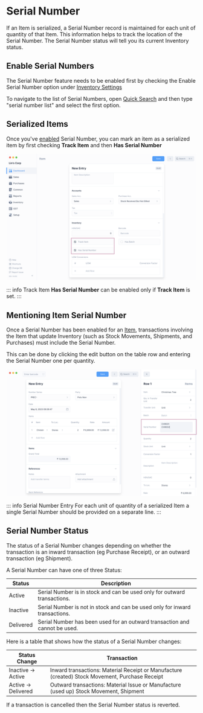 # Serial Number

If an Item is serialized, a Serial Number record is maintained for each unit of
quantity of that Item. This information helps to track the location of the
Serial Number. The Serial Number status will tell you its current Inventory
status.

## Enable Serial Numbers

The Serial Number feature needs to be enabled first by checking the Enable Serial Number
option under [Inventory Settings](/inventory/settings)

To navigate to the list of Serial Numbers, open [Quick Search](/miscellaneous/search)
and then type "serial number list" and select the first option.

## Serialized Items

Once you've [enabled](/inventory/serial-number#enable-serial-number) Serial Number, you
can mark an item as a serialized item by first checking **Track Item** and then
**Has Serial Number**

![Enable Has Serial Number](./images/item-has-serial-number.png)

::: info Track Item
**Has Serial Number** can be enabled only if **Track Item** is set.
:::

## Mentioning Item Serial Number

Once a Serial Number has been enabled for an [Item](/entries/items), transactions involving
the Item that update Inventory (such as Stock Movements, Shipments, and Purchases) must
include the Serial Number.

This can be done by clicking the edit button on the table row and entering the Serial Number
one per quantity.

![Mentioning Serial Numbers](./images/mentioning-serial-number.png)

::: info Serial Number Entry
For each unit of quantity of a serialized Item a single Serial Number should be
provided on a separate line.
:::

## Serial Number Status

The status of a Serial Number changes depending on whether the transaction is an
inward transaction (eg Purchase Receipt), or an
outward transaction (eg Shipment).

A Serial Number can have one of three Status:

| Status    | Description                                                                 |
| --------- | --------------------------------------------------------------------------- |
| Active    | Serial Number is in stock and can be used only for outward transactions.    |
| Inactive  | Serial Number is not in stock and can be used only for inward transactions. |
| Delivered | Serial Number has been used for an outward transaction and cannot be used.  |

Here is a table that shows how the status of a Serial Number changes:

| Status Change      | Transaction                                                                                     |
| ------------------ | ----------------------------------------------------------------------------------------------- |
| Inactive → Active  | Inward transactions: Material Receipt or Manufacture (created) Stock Movement, Purchase Receipt |
| Active → Delivered | Outward transactions: Material Issue or Manufacture (used up) Stock Movement, Shipment          |

If a transaction is cancelled then the Serial Number status is reverted.
